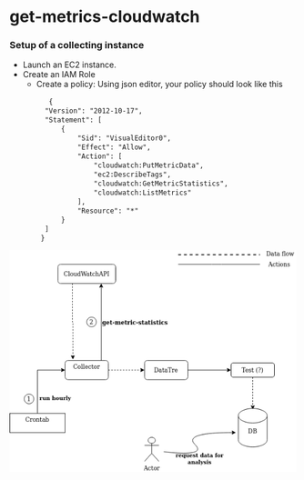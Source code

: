# get-metrics-cloudwatch


### Setup of a collecting instance
 
* Launch an EC2 instance. 
* Create an IAM Role 
    * Create a policy: 
      Using json editor, your policy should look like this
      ```
         {
        "Version": "2012-10-17",
        "Statement": [
            {
                "Sid": "VisualEditor0",
                "Effect": "Allow",
                "Action": [
                    "cloudwatch:PutMetricData",
                    "ec2:DescribeTags",
                    "cloudwatch:GetMetricStatistics",
                    "cloudwatch:ListMetrics"
                ],
                "Resource": "*"
            }
        ]
       }
      ```
 
 

![Diagrama](https://github.com/mariana-mendes/get-metrics-cloudwatch/blob/master/diagrama.png)

